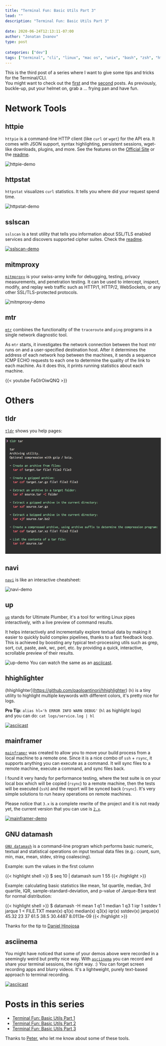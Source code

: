 ```yaml
---
title: "Terminal Fun: Basic Utils Part 3"
lead: ""
description: "Terminal Fun: Basic Utils Part 3"

date: 2020-06-24T12:13:11-07:00
author: "Jonatan Ivanov"
type: post

categories: ["dev"]
tags: ["terminal", "cli", "linux", "mac os", "unix", "bash", "zsh", "httpie", "curl", "httpstat", "sslscan", "ssl", "tls", "mitmproxy", "mtr", "traceroute", "ping", "tldr", "navi", "up", "hhighlighter", "mainframer", "gnu", "datamash" "ssh", "rsync", "asciinema", "ascii"]
---
```


This is the third post of a series where I want to give some tips and tricks for the Terminal/CLI.  
You might want to check out the [first](/posts/terminal-fun-basic-utils/) and the [second](/posts/terminal-fun-basic-utils-part-2/) posts.
As previously, buckle-up, put your helmet on, grab a ... frying pan and have fun.
<!--more-->

# Network Tools

## httpie

`httpie` is a command-line HTTP client (like `curl` or `wget`) for the API era. It comes with JSON support, syntax highlighting, persistent sessions, wget-like downloads, plugins, and more. See the features on the [Official Site](https://httpie.org/) or the [readme](https://github.com/jakubroztocil/httpie).

![httpie-demo](https://raw.githubusercontent.com/jakubroztocil/httpie/b7c8bf08002b48b5c82df61f5aec09a556f91b74/httpie.gif)

## httpstat

`httpstat` visualizes `curl` statistics. It tells you where did your request spend time.

![httpstat-demo](https://raw.githubusercontent.com/reorx/httpstat/f95b2e9da3b2e8448541871dd173e50ea18600a0/screenshot.png)

## sslscan

`sslscan` is a test utility that tells you information about SSL/TLS enabled services and discovers supported cipher suites. Check the [readme](https://github.com/rbsec/sslscan).

[![sslscan-demo](https://asciinema.org/a/341018.svg)](https://asciinema.org/a/341018)

## mitmproxy

[`mitmproxy`](https://mitmproxy.org/) is your swiss-army knife for debugging, testing, privacy measurements, and penetration testing. It can be used to intercept, inspect, modify, and replay web traffic such as HTTP/1, HTTP/2, WebSockets, or any other SSL/TLS-protected protocols.

![mitmproxy-demo](https://raw.githubusercontent.com/mitmproxy/mitmproxy/982508d30f887b4fe8b2a855792ae1e33f378222/docs/src/static/screenshots/mitmproxy.png)

## mtr

[`mtr`](https://www.bitwizard.nl/mtr/) combines the functionality of the `traceroute` and `ping` programs in a single network diagnostic tool.

As `mtr` starts, it investigates the network connection between the host mtr runs on and a user-specified destination host. After it determines the address of each network hop between the machines, it sends a sequence ICMP ECHO requests to each one to determine the quality of the link to each machine. As it does this, it prints running statistics about each machine.

{{< youtube FaGIrOiwQNQ >}}
<br>

# Others

## tldr

[`tldr`](https://github.com/tldr-pages/tldr) shows you help pages:

![tldr-demo](https://raw.githubusercontent.com/tldr-pages/tldr/b7c5aefbf8d2886ccb5718e8483c72884b12ec75/images/screenshot.png)

## navi

[`navi`](https://github.com/denisidoro/navi) is like an  interactive cheatsheet:

![navi-demo](https://user-images.githubusercontent.com/3226564/76437136-ddc35900-6397-11ea-823c-d2da7615fe60.gif)

## up

[`up`](https://github.com/akavel/up) stands for Ultimate Plumber, it's a tool for writing Linux pipes interactively, with a live preview of command results.

It helps interactively and incrementally explore textual data by making it easier to quickly build complex pipelines, thanks to a fast feedback loop. This is achieved by boosting any typical text-processing utils such as grep, sort, cut, paste, awk, wc, perl, etc. by providing a quick, interactive, scrollable preview of their results.

![up-demo](https://raw.githubusercontent.com/akavel/up/0a2293dc0bf3012dc0566e9e8c58986f7372d95c/up.gif)
You can watch the same as an [asciicast](https://asciinema.org/a/208538).

## hhighlighter

(hhighlighter](https://github.com/paoloantinori/hhighlighter) (`h`) is a tiny utility to highlight multiple keywords with different colors, it's pretty nice for logs.

**Pro Tip**: `alias hl='h ERROR INFO WARN DEBUG'` (`hl` as highlight logs)  
and you can do: `cat logs/service.log | hl`

[![asciicast](https://asciinema.org/a/341034.svg)](https://asciinema.org/a/341034)

## mainframer

[`mainframer`](https://github.com/buildfoundation/mainframer) was created to allow you to move your build process from a local machine to a remote one. Since it is a nice combo of `ssh` + `rsync`, it supports anything you can execute as a command. It will sync files to a remote machine, execute a command, and sync files back.

I found it very handy for performance testing, where the test suite is on your local box which will be copied (`rsync`) to a remote machine, then the tests will be executed (`ssh`) and the report will be synced back (`rsync`). It's very simple solutions to run heavy operations on remote machines.

Please notice that `3.x` is a complete rewrite of the project and it is not ready yet, the current version that you can use is [`2.x`](https://github.com/buildfoundation/mainframer/tree/2.x).

[![mainframer-demo](https://asciinema.org/a/101327.svg)](https://asciinema.org/a/101327)

## GNU datamash

[`GNU datamash`](https://www.gnu.org/software/datamash/) is a command-line program which performs basic numeric, textual and statistical operations on input textual data files (e.g.: count, sum, min, max, mean, stdev, string coalescing).

Example: sum the values in the first column

{{< highlight shell >}}
$ seq 10 | datamash sum 1
55
{{< /highlight >}}

Example: calculating basic statistics like mean, 1st quartile, median, 3rd quartile, IQR, sample-standard-deviation, and p-value of Jarque-Bera test for normal distribution:

{{< highlight shell >}}
$ datamash -H mean 1 q1 1 median 1 q3 1 iqr 1 sstdev 1 jarque 1 < FILE.TXT
mean(x)   q1(x)  median(x)  q3(x)   iqr(x)  sstdev(x)  jarque(x)
45.32     23     37         61.5    38.5    30.4487    8.0113e-09
{{< /highlight >}}

Thanks for the tip to [Daniel Hinojosa](https://twitter.com/dhinojosa)

## asciinema

You might have noticed that some of your demos above were recorded in a seemingly weird but pretty nice way. With [`asciinema`](https://asciinema.org/) you can record and share your terminal sessions, the right way. :) You can forget screen recording apps and blurry videos. It's a lightweight, purely text-based approach to terminal recording.

[![asciicast](https://asciinema.org/a/335480.svg)](https://asciinema.org/a/335480)

# Posts in this series

- [Terminal Fun: Basic Utils Part 1](/posts/terminal-fun-basic-utils/)
- [Terminal Fun: Basic Utils Part 2](/posts/terminal-fun-basic-utils-part-2/)
- [Terminal Fun: Basic Utils Part 3](/posts/terminal-fun-basic-utils-part-3/)

Thanks to [Peter](https://github.com/gwelican), who let me know about some of these tools.
